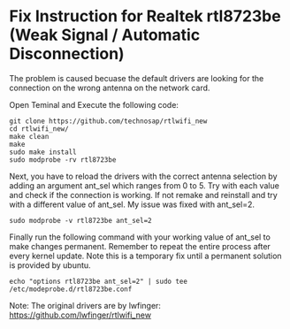 # Fix Instruction for Realtek rtl8723be (Weak Signal / Automatic Disconnection)

The problem is caused becuase the default drivers are looking for the connection on the wrong antenna on the network card.

Open Teminal and Execute the following code:

```
git clone https://github.com/technosap/rtlwifi_new
cd rtlwifi_new/
make clean
make
sudo make install
sudo modprobe -rv rtl8723be
```

Next, you have to reload the drivers with the correct antenna selection by adding an argument ant_sel which ranges from 0 to 5. Try with each value and check if the connection is working. If not remake and reinstall and try with a different value of ant_sel. My issue was fixed with ant_sel=2.

```
sudo modprobe -v rtl8723be ant_sel=2
```

Finally run the following command with your working value of ant_sel to make changes permanent. Remember to repeat the entire process after every kernel update. Note this is a temporary fix until a permanent solution is provided by ubuntu.

```
echo "options rtl8723be ant_sel=2" | sudo tee /etc/modeprobe.d/rtl8723be.conf
```


Note: The original drivers are by lwfinger: https://github.com/lwfinger/rtlwifi_new
